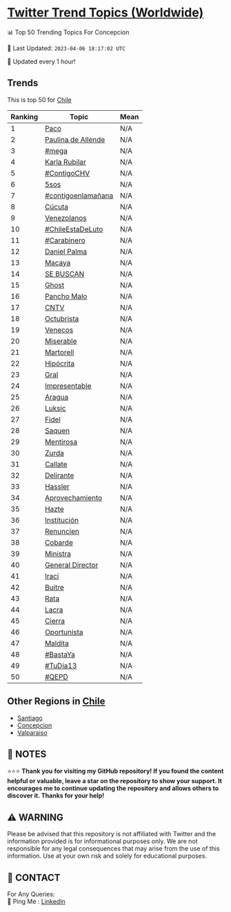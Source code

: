 [Twitter Trend Topics (Worldwide)](https://github.com/ErcinDedeoglu/Twitter-Trend-Topics)
==========


📊 Top 50 Trending Topics For Concepcion

📆 Last Updated: `2023-04-06 18:17:02 UTC`

🔧 Updated every 1 hour!


## Trends

This is top 50 for [Chile](</Chile>)

| Ranking | Topic | Mean |
| ------- | ------------ | ------------ |
| 1 | [Paco](http://twitter.com/search?q=Paco) | N/A |
| 2 | [Paulina de Allende](http://twitter.com/search?q=Paulina+de+Allende) | N/A |
| 3 | [#mega](http://twitter.com/search?q=%23mega) | N/A |
| 4 | [Karla Rubilar](http://twitter.com/search?q=Karla+Rubilar) | N/A |
| 5 | [#ContigoCHV](http://twitter.com/search?q=%23ContigoCHV) | N/A |
| 6 | [5sos](http://twitter.com/search?q=5sos) | N/A |
| 7 | [#contigoenlamañana](http://twitter.com/search?q=%23contigoenlama%c3%b1ana) | N/A |
| 8 | [Cúcuta](http://twitter.com/search?q=C%c3%bacuta) | N/A |
| 9 | [Venezolanos](http://twitter.com/search?q=Venezolanos) | N/A |
| 10 | [#ChileEstaDeLuto](http://twitter.com/search?q=%23ChileEstaDeLuto) | N/A |
| 11 | [#Carabinero](http://twitter.com/search?q=%23Carabinero) | N/A |
| 12 | [Daniel Palma](http://twitter.com/search?q=Daniel+Palma) | N/A |
| 13 | [Macaya](http://twitter.com/search?q=Macaya) | N/A |
| 14 | [SE BUSCAN](http://twitter.com/search?q=SE+BUSCAN) | N/A |
| 15 | [Ghost](http://twitter.com/search?q=Ghost) | N/A |
| 16 | [Pancho Malo](http://twitter.com/search?q=Pancho+Malo) | N/A |
| 17 | [CNTV](http://twitter.com/search?q=CNTV) | N/A |
| 18 | [Octubrista](http://twitter.com/search?q=Octubrista) | N/A |
| 19 | [Venecos](http://twitter.com/search?q=Venecos) | N/A |
| 20 | [Miserable](http://twitter.com/search?q=Miserable) | N/A |
| 21 | [Martorell](http://twitter.com/search?q=Martorell) | N/A |
| 22 | [Hipócrita](http://twitter.com/search?q=Hip%c3%b3crita) | N/A |
| 23 | [Gral](http://twitter.com/search?q=Gral) | N/A |
| 24 | [Impresentable](http://twitter.com/search?q=Impresentable) | N/A |
| 25 | [Aragua](http://twitter.com/search?q=Aragua) | N/A |
| 26 | [Luksic](http://twitter.com/search?q=Luksic) | N/A |
| 27 | [Fidel](http://twitter.com/search?q=Fidel) | N/A |
| 28 | [Saquen](http://twitter.com/search?q=Saquen) | N/A |
| 29 | [Mentirosa](http://twitter.com/search?q=Mentirosa) | N/A |
| 30 | [Zurda](http://twitter.com/search?q=Zurda) | N/A |
| 31 | [Callate](http://twitter.com/search?q=Callate) | N/A |
| 32 | [Delirante](http://twitter.com/search?q=Delirante) | N/A |
| 33 | [Hassler](http://twitter.com/search?q=Hassler) | N/A |
| 34 | [Aprovechamiento](http://twitter.com/search?q=Aprovechamiento) | N/A |
| 35 | [Hazte](http://twitter.com/search?q=Hazte) | N/A |
| 36 | [Institución](http://twitter.com/search?q=Instituci%c3%b3n) | N/A |
| 37 | [Renuncien](http://twitter.com/search?q=Renuncien) | N/A |
| 38 | [Cobarde](http://twitter.com/search?q=Cobarde) | N/A |
| 39 | [Ministra](http://twitter.com/search?q=Ministra) | N/A |
| 40 | [General Director](http://twitter.com/search?q=General+Director) | N/A |
| 41 | [Iraci](http://twitter.com/search?q=Iraci) | N/A |
| 42 | [Buitre](http://twitter.com/search?q=Buitre) | N/A |
| 43 | [Rata](http://twitter.com/search?q=Rata) | N/A |
| 44 | [Lacra](http://twitter.com/search?q=Lacra) | N/A |
| 45 | [Cierra](http://twitter.com/search?q=Cierra) | N/A |
| 46 | [Oportunista](http://twitter.com/search?q=Oportunista) | N/A |
| 47 | [Maldita](http://twitter.com/search?q=Maldita) | N/A |
| 48 | [#BastaYa](http://twitter.com/search?q=%23BastaYa) | N/A |
| 49 | [#TuDia13](http://twitter.com/search?q=%23TuDia13) | N/A |
| 50 | [#QEPD](http://twitter.com/search?q=%23QEPD) | N/A |



## Other Regions in [Chile](</Chile>)

* [Santiago](</Chile/Santiago.md>)
* [Concepcion](</Chile/Concepcion.md>)
* [Valparaiso](</Chile/Valparaiso.md>)



## 📝 NOTES

⭐⭐⭐ **Thank you for visiting my GitHub repository! If you found the content helpful or valuable, leave a star on the repository to show your support. It encourages me to continue updating the repository and allows others to discover it. Thanks for your help!**


## ⚠️ WARNING

Please be advised that this repository is not affiliated with Twitter and the information provided is for informational purposes only. We are not responsible for any legal consequences that may arise from the use of this information. Use at your own risk and solely for educational purposes.


## 📨 CONTACT

 For Any Queries:  
            🏓 Ping Me : [LinkedIn](https://www.linkedin.com/in/ercindedeoglu/)
